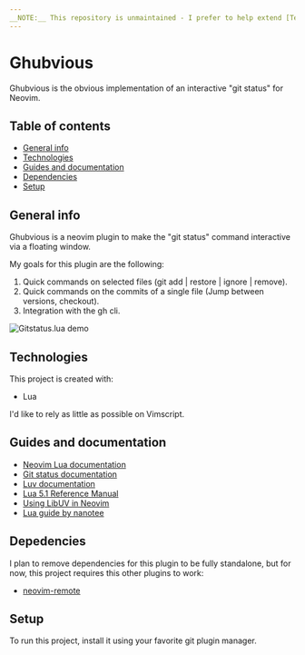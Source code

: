 ```yaml
---
__NOTE:__ This repository is unmaintained - I prefer to help extend [Telescope.nvim](https://github.com/nvim-telescope/telescope.nvim)'s git integration
---
```

# Ghubvious

Ghubvious is the obvious implementation of an interactive "git status" for Neovim.

## Table of contents

- [General info](#general-info)
- [Technologies](#technologies)
- [Guides and documentation](#guides-and-documentation)
- [Dependencies](#dependencies)
- [Setup](#setup)

## General info

Ghubvious is a neovim plugin to make the "git status" command interactive via a floating window.

My goals for this plugin are the following:

 1. Quick commands on selected files (git add | restore | ignore | remove).
 1. Quick commands on the commits of a single file (Jump between versions, checkout).
 1. Integration with the gh cli.

![Gitstatus.lua demo](./demo/Gitstatus.gif)

## Technologies

This project is created with:

- Lua

I'd like to rely as little as possible on Vimscript.

## Guides and documentation

- [Neovim Lua documentation](https://neovim.io/doc/user/lua.html)
- [Git status documentation](https://git-scm.com/docs/git-status)
- [Luv documentation](https://github.com/luvit/luv/blob/master/docs.md)
- [Lua 5.1 Reference Manual](https://www.lua.org/manual/5.1/)
- [Using LibUV in Neovim](https://teukka.tech/vimloop.html)
- [Lua guide by nanotee](https://github.com/nanotee/nvim-lua-guide#introduction)

## Depedencies

I plan to remove dependencies for this plugin to be fully standalone, but for
now, this project requires this other plugins to work:

- [neovim-remote](https://github.com/mhinz/neovim-remote)

## Setup

To run this project, install it using your favorite git plugin manager.
